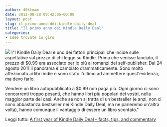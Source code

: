 ```yaml
---
author: 40kteam
date: 2012-08-28 09:42:06+00:00
layout: post
slug: il-primo-anno-dei-kindle-daily-deal
title: "Il primo anno dei Kindle Daily Deal"
categories:
- Idee trovate in giro
---
```


![](http://40k.it/wp-content/uploads/2012/08/Kindle-Daily-Deal-250x206.jpeg) I"l Kindle Daily Deal è uno dei fattori principali che incide sulle aspettative sul prezzo di chi legge su Kindle. Prima che venisse lanciato, il prezzo di $0.99 era associato per lo più ai romanzi dei self-publisher. Dal 24 agosto 2011 il panorama è cambiato drammaticamente. Sono molto affezionato ai libri indie e sono stato l'ultimo ad ammettere quest'evidenza, ma devo farlo.

Vendere un libro autopubblicato a $0.99 non paga più. Ogni giorno ci sono concorrenti troppo pesanti, che hanno libri più popolari dei vostri, nella maggior parte dei casi. Anche se non si tratta di un bestseller (e anzi, non ci sono abbastanza bestseller nei Kindle Daily Deal, ma ne parleremo un'altra volta), hanno comunque il vantaggio di essere un libro scontato."

Leggi tutto: [A first year of Kindle Daily Deal – facts, tips, and commentary](http://ebookfriendly.com/2012/08/24/a-year-with-kindle-daily-deal-facts-tips-commentary/)
